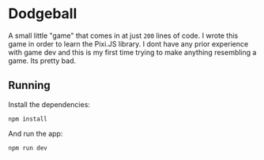 # Dodgeball
A small little "game" that comes in at just `200` lines of code. I wrote this game in order to learn the Pixi.JS library. I dont have any prior experience with game dev and this is my first time trying to make anything resembling a game. Its pretty bad.

## Running
Install the dependencies:
```
npm install
```
And run the app:
```
npm run dev
```
